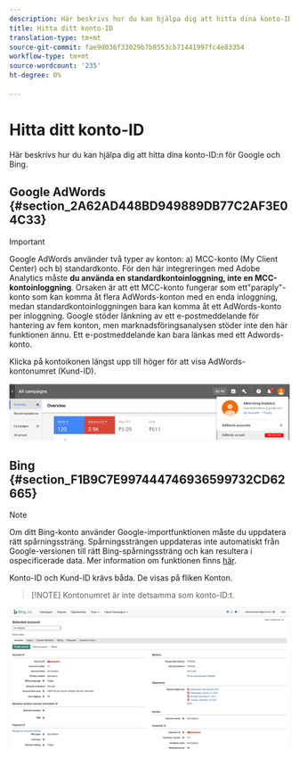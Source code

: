 ```yaml
---
description: Här beskrivs hur du kan hjälpa dig att hitta dina konto-ID:n för Google och Bing.
title: Hitta ditt konto-ID
translation-type: tm+mt
source-git-commit: fae9d036f33029b7b8553cb71441997fc4e83354
workflow-type: tm+mt
source-wordcount: '235'
ht-degree: 0%

---
```



# Hitta ditt konto-ID

Här beskrivs hur du kan hjälpa dig att hitta dina konto-ID:n för Google och Bing.

## Google AdWords {#section_2A62AD448BD949889DB77C2AF3E04C33}

>[!IMPORTANT]
>
>Google AdWords använder två typer av konton: a) MCC-konto (My Client Center) och b) standardkonto. För den här integreringen med Adobe Analytics måste **du använda en standardkontoinloggning, inte en MCC-kontoinloggning**. Orsaken är att ett MCC-konto fungerar som ett&quot;paraply&quot;-konto som kan komma åt flera AdWords-konton med en enda inloggning, medan standardkontoinloggningen bara kan komma åt ett AdWords-konto per inloggning. Google stöder länkning av ett e-postmeddelande för hantering av fem konton, men marknadsföringsanalysen stöder inte den här funktionen ännu. Ett e-postmeddelande kan bara länkas med ett Adwords-konto.

Klicka på kontoikonen längst upp till höger för att visa AdWords-kontonumret (Kund-ID).

![](assets/google_account.png)

## Bing {#section_F1B9C7E997444746936599732CD62665}

>[!NOTE]
>
>Om ditt Bing-konto använder Google-importfunktionen måste du uppdatera rätt spårningssträng. Spårningssträngen uppdateras inte automatiskt från Google-versionen till rätt Bing-spårningssträng och kan resultera i ospecificerade data. Mer information om funktionen finns [här](https://help.ads.microsoft.com/apex/index/3/en/50851/).

Konto-ID och Kund-ID krävs båda. De visas på fliken Konton.

>[!NOTE] Kontonumret är inte detsamma som konto-ID:t.

![](assets/bing_id.png)

